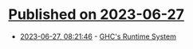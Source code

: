 # [Published on 2023-06-27](index.md)

* [2023-06-27, 08:21:46](https://lobste.rs/s/vazubp/ghc_s_runtime_system) - [GHC's Runtime System](https://youtube.com/video/zOFrGSQf9eo)
